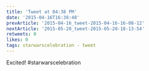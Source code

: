 ```yaml
---
title: 'Tweet at 04:38 PM'
date: '2015-04-16T16:38:48'
prevArticle: '2015-04-16_tweet-2015-04-16-16-08-12'
nextArticle: '2015-05-20_tweet-2015-05-20-18-13-54'
retweets: 0
likes: 0
tags: starwarscelebration - tweet
---
```

Excited! #starwarscelebration